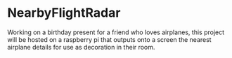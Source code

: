 # NearbyFlightRadar
Working on a birthday present for a friend who loves airplanes, this project will be hosted on a raspberry pi that outputs onto a screen the nearest airplane details for use as decoration in their room.


